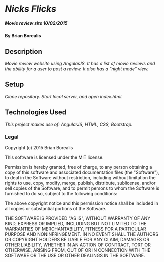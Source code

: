 # _Nicks Flicks_
##### _Movie review site 10/02/2015_

#### By Brian Borealis

## Description

_Movie review website using AngularJS. It has a list of movie reviews and the ability for a user to post a review. It also has a "night mode" view._

## Setup

_Clone repository.  Start local server, and open index.html._  

## Technologies Used

_This project makes use of:
AngularJS, HTML, CSS, Bootstrap._


### Legal

Copyright (c) 2015 Brian Borealis

This software is licensed under the MIT license.

Permission is hereby granted, free of charge, to any person obtaining a copy
of this software and associated documentation files (the "Software"), to deal
in the Software without restriction, including without limitation the rights
to use, copy, modify, merge, publish, distribute, sublicense, and/or sell
copies of the Software, and to permit persons to whom the Software is
furnished to do so, subject to the following conditions:

The above copyright notice and this permission notice shall be included in
all copies or substantial portions of the Software.

THE SOFTWARE IS PROVIDED "AS IS", WITHOUT WARRANTY OF ANY KIND, EXPRESS OR
IMPLIED, INCLUDING BUT NOT LIMITED TO THE WARRANTIES OF MERCHANTABILITY,
FITNESS FOR A PARTICULAR PURPOSE AND NONINFRINGEMENT. IN NO EVENT SHALL THE
AUTHORS OR COPYRIGHT HOLDERS BE LIABLE FOR ANY CLAIM, DAMAGES OR OTHER
LIABILITY, WHETHER IN AN ACTION OF CONTRACT, TORT OR OTHERWISE, ARISING FROM,
OUT OF OR IN CONNECTION WITH THE SOFTWARE OR THE USE OR OTHER DEALINGS IN
THE SOFTWARE.
